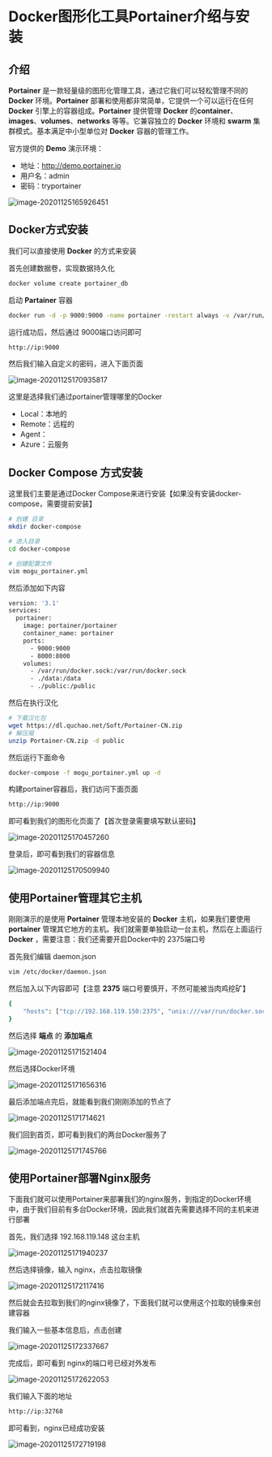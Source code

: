 # Docker图形化工具Portainer介绍与安装

## 介绍

**Portainer** 是一款轻量级的图形化管理工具，通过它我们可以轻松管理不同的 **Docker** 环境。**Portainer** 部署和使用都非常简单，它提供一个可以运行在任何 **Docker** 引擎上的容器组成。**Portainer** 提供管理 **Docker** 的**container**、**images**、**volumes**、**networks** 等等。它兼容独立的 **Docker** 环境和 **swarm** 集群模式。基本满足中小型单位对 **Docker** 容器的管理工作。

官方提供的 **Demo** 演示环境：

- 地址：http://demo.portainer.io
- 用户名：admin
- 密码：tryportainer

![image-20201125165926451](images/image-20201125165926451.png)

## Docker方式安装

我们可以直接使用 **Docker** 的方式来安装

首先创建数据卷，实现数据持久化

```bash
docker volume create portainer_db
```

启动 **Partainer** 容器

```bash
docker run -d -p 9000:9000 -name portainer -restart always -v /var/run/docker/sock:/var/run/docker.sock -v portainer_db:/data portainer/portainer
```

运行成功后，然后通过 9000端口访问即可

```bash
http://ip:9000
```

然后我们输入自定义的密码，进入下面页面

![image-20201125170935817](images/image-20201125170935817.png)

这里是选择我们通过portainer管理哪里的Docker

- Local：本地的
- Remote：远程的
- Agent：
- Azure：云服务

## Docker Compose 方式安装

这里我们主要是通过Docker Compose来进行安装【如果没有安装docker-compose，需要提前安装】

```bash
# 创建 目录
mkdir docker-compose

# 进入目录
cd docker-compose

# 创建配置文件
vim mogu_portainer.yml
```

然后添加如下内容

```bash
version: '3.1'
services:
  portainer:
    image: portainer/portainer
    container_name: portainer
    ports:
      - 9000:9000
      - 8000:8000
    volumes:
      - /var/run/docker.sock:/var/run/docker.sock
      - ./data:/data
      - ./public:/public
```

然后在执行汉化

```bash
# 下载汉化包
wget https://dl.quchao.net/Soft/Portainer-CN.zip
# 解压缩
unzip Portainer-CN.zip -d public
```

然后运行下面命令

```bash
docker-compose -f mogu_portainer.yml up -d
```

构建portainer容器后，我们访问下面页面

```bash
http://ip:9000
```

即可看到我们的图形化页面了【首次登录需要填写默认密码】

![image-20201125170457260](images/image-20201125170457260.png)

登录后，即可看到我们的容器信息

![image-20201125170509940](images/image-20201125170509940.png)



## 使用Portainer管理其它主机

刚刚演示的是使用 **Portainer** 管理本地安装的 **Docker** 主机，如果我们要使用 **portainer** 管理其它地方的主机。我们就需要单独启动一台主机，然后在上面运行 **Docker** ，需要注意：我们还需要开启Docker中的 2375端口号

首先我们编辑 daemon.json

```bash
vim /etc/docker/daemon.json
```

然后加入以下内容即可【注意 **2375** 端口号要慎开，不然可能被当肉鸡挖矿】

```bash
{
	"hosts": ["tcp://192.168.119.150:2375", "unix:///var/run/docker.sock"]
}
```

然后选择 **端点** 的 **添加端点**

![image-20201125171521404](images/image-20201125171521404.png)

然后选择Docker环境

![image-20201125171656316](images/image-20201125171656316.png)

最后添加端点完后，就能看到我们刚刚添加的节点了

![image-20201125171714621](images/image-20201125171714621.png)

我们回到首页，即可看到我们的两台Docker服务了

![image-20201125171745766](images/image-20201125171745766.png)



## 使用Portainer部署Nginx服务

下面我们就可以使用Portainer来部署我们的nginx服务，到指定的Docker环境中，由于我们目前有多台Docker环境，因此我们就首先需要选择不同的主机来进行部署

首先，我们选择 192.168.119.148 这台主机

![image-20201125171940237](images/image-20201125171940237.png)

然后选择镜像，输入 nginx，点击拉取镜像

![image-20201125172117416](images/image-20201125172117416.png)

然后就会去拉取到我们的nginx镜像了，下面我们就可以使用这个拉取的镜像来创建容器

我们输入一些基本信息后，点击创建

![image-20201125172337667](images/image-20201125172337667.png)

完成后，即可看到 nginx的端口号已经对外发布

![image-20201125172622053](images/image-20201125172622053.png)

我们输入下面的地址

```bash
http://ip:32768
```

即可看到，nginx已经成功安装

![image-20201125172719198](images/image-20201125172719198.png)
